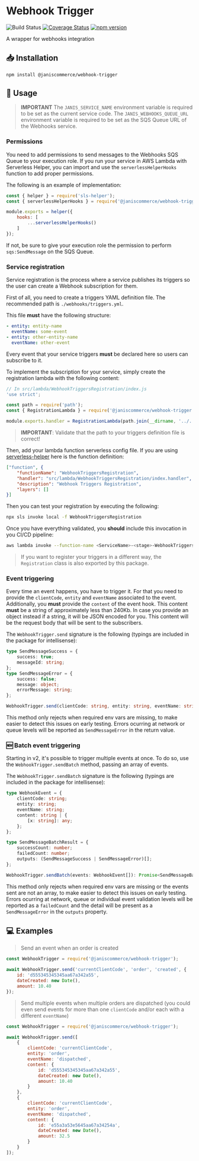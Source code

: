 # Webhook Trigger

![Build Status](https://github.com/janis-commerce/webhook-trigger/workflows/Build%20Status/badge.svg)
[![Coverage Status](https://coveralls.io/repos/github/janis-commerce/webhook-trigger/badge.svg?branch=master)](https://coveralls.io/github/janis-commerce/webhook-trigger?branch=master)
[![npm version](https://badge.fury.io/js/%40janiscommerce%2Fwebhook-trigger.svg)](https://www.npmjs.com/package/@janiscommerce/webhook-trigger)

A wrapper for webhooks integration

## :inbox_tray: Installation

```sh
npm install @janiscommerce/webhook-trigger
```

## :hammer: Usage

> **IMPORTANT**
> The `JANIS_SERVICE_NAME` environment variable is required to be set as the current service code.
> The `JANIS_WEBHOOKS_QUEUE_URL` environment variable is required to be set as the SQS Queue URL of the Webhooks service.

### Permissions

You need to add permissions to send messages to the Webhooks SQS Queue to your execution role. If you run your service in AWS Lambda with Serverless Helper, you can import and use the `serverlessHelperHooks` function to add proper permissions.

The following is an example of implementation:

```js
const { helper } = require('sls-helper');
const { serverlessHelperHooks } = require('@janiscommerce/webhook-trigger');

module.exports = helper({
	hooks: [
		...serverlessHelperHooks()
	]
});
```

If not, be sure to give your execution role the permission to perform `sqs:SendMessage` on the SQS Queue.

### Service registration

Service registration is the process where a service publishes its triggers so the user can create a Webhook subscription for them.

First of all, you need to create a triggers YAML definition file. The recommended path is `./webhooks/triggers.yml`.

This file **must** have the following structure:

```yaml
- entity: entity-name
  eventName: some-event
- entity: other-entity-name
  eventName: other-event
```

Every event that your service triggers **must** be declared here so users can subscribe to it.

To implement the subscription for your service, simply create the registration lambda with the following content:

```js
// In src/lambda/WebhookTriggersRegistration/index.js
'use strict';

const path = require('path');
const { RegistrationLambda } = require('@janiscommerce/webhook-trigger');

module.exports.handler = RegistrationLambda(path.join(__dirname, '../../../webhooks/triggers.yml'));
```

> **IMPORTANT**: Validate that the path to your triggers definition file is correct!

Then, add your lambda function serverless config file. If you are using [serverless-helper](https://www.npmjs.com/package/serverless-helper) here is the function definition:

```json
["function", {
	"functionName": "WebhookTriggersRegistration",
	"handler": "src/lambda/WebhookTriggersRegistration/index.handler",
	"description": "Webhook Triggers Registration",
	"layers": []
}]
```

Then you can test your registration by executing the following:

```sh
npx sls invoke local -f WebhookTriggersRegistration
```

Once you have everything validated, you **should** include this invocation in you CI/CD pipeline:

```sh
aws lambda invoke --function-name <ServiceName>-<stage>-WebhookTriggersRegistration output --log-type Tail --query 'LogResult' --output text | base64 -d
```

> If you want to register your triggers in a different way, the `Registration` class is also exported by this package.

### Event triggering

Every time an event happens, you have to trigger it. For that you need to provide the `clientCode`, `entity` and `eventName` associated to the event.
Additionally, you **must** provide the `content` of the event hook. This content **must** be a string of approximately less than 240Kb. In case you provide an object instead if a string, it will be JSON encoded for you. This content will be the request body that will be sent to the subscribers.

The `WebhookTrigger.send` signature is the following (typings are included in the package for intellisense):

```ts
type SendMessageSuccess = {
    success: true;
    messageId: string;
};
type SendMessageError = {
    success: false;
    message: object;
    errorMessage: string;
};

WebhookTrigger.send(clientCode: string, entity: string, eventName: string, content: string | object): Promise<SendMessageSuccess | SendMessageError>
```

This method only rejects when required env vars are missing, to make easier to detect this issues on early testing. Errors ocurring at network or queue levels will be reported as `SendMessageError` in the return value.

### :new: Batch event triggering

Starting in v2, it's possible to trigger multiple events at once. To do so, use the `WebhookTrigger.sendBatch` method, passing an array of events.

The `WebhookTrigger.sendBatch` signature is the following (typings are included in the package for intellisense):

```ts
type WebhookEvent = {
    clientCode: string;
    entity: string;
    eventName: string;
    content: string | {
        [x: string]: any;
    };
};

type SendMessageBatchResult = {
    successCount: number;
    failedCount: number;
    outputs: (SendMessageSuccess | SendMessageError)[];
};

WebhookTrigger.sendBatch(events: WebhookEvent[]): Promise<SendMessageBatchResult>
```

This method only rejects when required env vars are missing or the events sent are not an array, to make easier to detect this issues on early testing. Errors ocurring at network, queue or individual event validation levels will be reported as a `failedCount` and the detail will be present as a `SendMessageError` in the `outputs` property.

## :computer: Examples

> Send an event when an order is created

```js
const WebhookTrigger = require('@janiscommerce/webhook-trigger');

await WebhookTrigger.send('currentClientCode', 'order', 'created', {
	id: 'd555345345345aa67a342a55',
	dateCreated: new Date(),
	amount: 10.40
});
```

> Send multiple events when multiple orders are dispatched (you could even send events for more than one `clientCode` and/or each with a different `eventName`)

```js
const WebhookTrigger = require('@janiscommerce/webhook-trigger');

await WebhookTrigger.send([
	{
		clientCode: 'currentClientCode',
		entity: 'order',
		eventName: 'dispatched',
		content: {
			id: 'd555345345345aa67a342a55',
			dateCreated: new Date(),
			amount: 10.40
		}
	},
	{
		clientCode: 'currentClientCode',
		entity: 'order',
		eventName: 'dispatched',
		content: {
			id: 'e55a3a53e5645aa67a34254a',
			dateCreated: new Date(),
			amount: 32.5
		}
	}
]);
```

